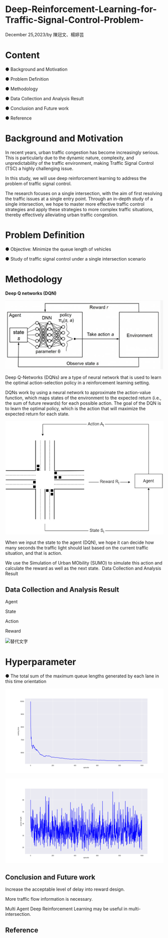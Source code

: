 # Deep-Reinforcement-Learning-for-Traffic-Signal-Control-Problem-
December 25,2023/by 陳冠文、楊婷芸
# Content
● Background and Motivation

● Problem Definition

● Methodology

● Data Collection and Analysis Result

● Conclusion and Future work  

● Reference  
# Background and Motivation
In recent years, urban traffic congestion has become increasingly serious. This is particularly due to the dynamic nature, complexity, and unpredictability of the traffic environment, making Traffic Signal Control (TSC) a highly challenging issue.

In this study, we will use deep reinforcement learning to address the problem of traffic signal control. 

The research focuses on a single intersection, with the aim of first resolving the traffic issues at a single entry point. 
Through an in-depth study of a single intersection, we hope to master more effective traffic control strategies and apply these strategies to more complex traffic situations, thereby effectively alleviating urban traffic congestion.
# Problem Definition
● Objective: Minimize the queue length of vehicles​

● Study of traffic signal control under a single intersection scenario​

# Methodology
**Deep Q networks (DQN)​**

![替代文字](https://github.com/YUN0626/Deep-Reinforcement-Learning-for-Traffic-Signal-Control-Problem-/blob/main/Figure/DQN.jpg)



Deep Q-Networks (DQNs) are a type of neural network that is used to learn the optimal action-selection policy in a reinforcement learning setting.​

DQNs work by using a neural network to approximate the action-value function, which maps states of the environment to the expected return (i.e., the sum of future rewards) for each possible action. The goal of the DQN is to learn the optimal policy, which is the action that will maximize the expected return for each state.​

![替代文字](https://github.com/YUN0626/Deep-Reinforcement-Learning-for-Traffic-Signal-Control-Problem-/blob/main/Figure/ora-rl.jpg)


When we input the state to the agent (DQN), we hope it can decide how many seconds the traffic light should last based on the current traffic situation, and that is action.​

We use the Simulation of Urban MObility (SUMO) to simulate this action and calculate the reward as well as the next state. ​
Data Collection and Analysis Result

## Data Collection and Analysis Result
Agent

State

Action

Reward

![替代文字](https://www.researchgate.net/figure/Agent-and-environment-interaction-diagram-with-DQN-The-pseudo-code-for-DQN-training-is_fig3_372203207![image](https://github.com/YUN0626/Deep-Reinforcement-Learning-for-Traffic-Signal-Control-Problem-/assets/154335462/54326937-ea95-4715-89e3-3174bd8c0f06)
)


# Hyperparameter

● The total sum of the maximum queue lengths generated by each lane in this time orientation


![替代文字](https://github.com/YUN0626/Deep-Reinforcement-Learning-for-Traffic-Signal-Control-Problem-/blob/main/Figure/waitingtime.png)

![替代文字](https://github.com/YUN0626/Deep-Reinforcement-Learning-for-Traffic-Signal-Control-Problem-/blob/main/Figure/queuelength.png)

## Conclusion and Future work  
Increase the acceptable level of delay into reward design.​

More traffic flow information is necessary.​

Multi Agent Deep Reinforcement Learning may be useful in multi- intersection.​
## Reference  


